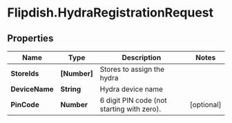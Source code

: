 # Flipdish.HydraRegistrationRequest

## Properties
Name | Type | Description | Notes
------------ | ------------- | ------------- | -------------
**StoreIds** | **[Number]** | Stores to assign the hydra | 
**DeviceName** | **String** | Hydra device name | 
**PinCode** | **Number** | 6 digit PIN code (not starting with zero). | [optional] 


